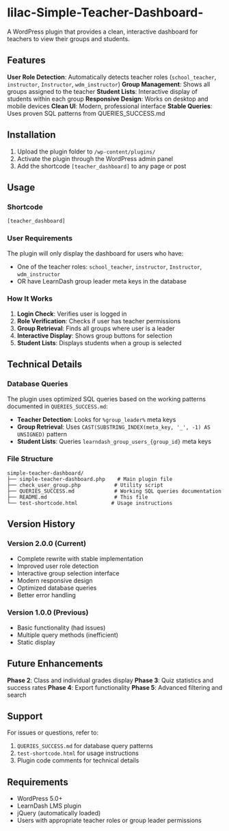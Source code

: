 # lilac-Simple-Teacher-Dashboard-

A WordPress plugin that provides a clean, interactive dashboard for teachers to view their groups and students.

## Features

**User Role Detection**: Automatically detects teacher roles (`school_teacher`, `instructor`, `Instructor`, `wdm_instructor`)
**Group Management**: Shows all groups assigned to the teacher
**Student Lists**: Interactive display of students within each group
**Responsive Design**: Works on desktop and mobile devices
**Clean UI**: Modern, professional interface
**Stable Queries**: Uses proven SQL patterns from QUERIES_SUCCESS.md

## Installation

1. Upload the plugin folder to `/wp-content/plugins/`
2. Activate the plugin through the WordPress admin panel
3. Add the shortcode `[teacher_dashboard]` to any page or post

## Usage

### Shortcode
```
[teacher_dashboard]
```

### User Requirements
The plugin will only display the dashboard for users who have:
- One of the teacher roles: `school_teacher`, `instructor`, `Instructor`, `wdm_instructor`
- OR have LearnDash group leader meta keys in the database

### How It Works

1. **Login Check**: Verifies user is logged in
2. **Role Verification**: Checks if user has teacher permissions
3. **Group Retrieval**: Finds all groups where user is a leader
4. **Interactive Display**: Shows group buttons for selection
5. **Student Lists**: Displays students when a group is selected

## Technical Details

### Database Queries
The plugin uses optimized SQL queries based on the working patterns documented in `QUERIES_SUCCESS.md`:

- **Teacher Detection**: Looks for `%group_leader%` meta keys
- **Group Retrieval**: Uses `CAST(SUBSTRING_INDEX(meta_key, '_', -1) AS UNSIGNED)` pattern
- **Student Lists**: Queries `learndash_group_users_{group_id}` meta keys

### File Structure
```
simple-teacher-dashboard/
├── simple-teacher-dashboard.php    # Main plugin file
├── check_user_group.php           # Utility script
├── QUERIES_SUCCESS.md             # Working SQL queries documentation
├── README.md                      # This file
└── test-shortcode.html           # Usage instructions
```

## Version History

### Version 2.0.0 (Current)
- Complete rewrite with stable implementation
- Improved user role detection
- Interactive group selection interface
- Modern responsive design
- Optimized database queries
- Better error handling

### Version 1.0.0 (Previous)
- Basic functionality (had issues)
- Multiple query methods (inefficient)
- Static display

## Future Enhancements

**Phase 2**: Class and individual grades display
**Phase 3**: Quiz statistics and success rates
**Phase 4**: Export functionality
**Phase 5**: Advanced filtering and search

## Support

For issues or questions, refer to:
1. `QUERIES_SUCCESS.md` for database query patterns
2. `test-shortcode.html` for usage instructions
3. Plugin code comments for technical details

## Requirements

- WordPress 5.0+
- LearnDash LMS plugin
- jQuery (automatically loaded)
- Users with appropriate teacher roles or group leader permissions
